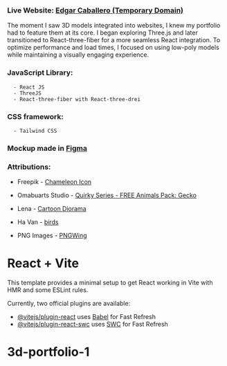 ### Live Website: [Edgar Caballero (Temporary Domain)](https://edgarcaballerocodes.netlify.app/)

The moment I saw 3D models integrated into websites, I knew my portfolio had to feature them at its core. I began exploring Three.js and later transitioned to React-three-fiber for a more seamless React integration. To optimize performance and load times, I focused on using low-poly models while maintaining a visually engaging experience. 

  ### JavaScript Library: 
      - React JS 
      - ThreeJS 
      - React-three-fiber with React-three-drei

  ### CSS framework: 
      - Tailwind CSS


### Mockup made in [Figma](https://www.figma.com/design/lkaa7ASK6EtTHIJQCmZPto/Portfolio?node-id=0-1&t=RMbCdVRTdb73HUjM-1)

### Attributions:
 - Freepik - [Chameleon Icon](https://www.flaticon.com/free-icon/chameleon_7336277?term=chameleon&page=1&position=76&origin=search&related_id=7336277)

 - Omabuarts Studio - [Quirky Series - FREE Animals Pack: Gecko](https://sketchfab.com/3d-models/quirky-series-free-animals-pack-19e91ef86cd0448f9cbb5d6c538dade2)

  - Lena - [Cartoon Diorama](https://sketchfab.com/3d-models/cartoon-diorama-9fea46f7d279465fb60eb29743bb0c99)

  - Ha Van - [birds](https://sketchfab.com/3d-models/birds-5b957f503ad040a4bcf850680f9f6b45)

  - PNG Images - [PNGWing](https://www.pngwing.com/)


<!-- 
Ready to build and innovate
Aspiring front-end developer with a passion for enhancing user experiences through UI/UX design and performance optimization. Eager to further develop my skills in both front-end technologies and overall web performance.

Aspiring front-end developer with a background in science, bringing a detail-oriented mindset to UI/UX design and performance optimization. Eager to apply my analytical skills from the lab to web development, continuously expanding my expertise in both front-end technologies and enhancing overall user experiences.
 -->

# React + Vite

This template provides a minimal setup to get React working in Vite with HMR and some ESLint rules.

Currently, two official plugins are available:

- [@vitejs/plugin-react](https://github.com/vitejs/vite-plugin-react/blob/main/packages/plugin-react/README.md) uses [Babel](https://babeljs.io/) for Fast Refresh
- [@vitejs/plugin-react-swc](https://github.com/vitejs/vite-plugin-react-swc) uses [SWC](https://swc.rs/) for Fast Refresh
# 3d-portfolio-1
